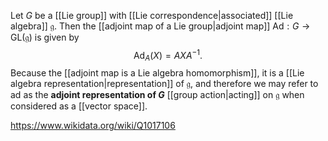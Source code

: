 Let $G$ be a [[Lie group]] with [[Lie correspondence|associated]] [[Lie algebra]] $\mathfrak g$. Then the [[adjoint map of a Lie group|adjoint map]] $\text{Ad}:G \to \text{GL}(\mathfrak g)$ is given by $$\text{Ad}_A(X) = AXA^{-1}.$$ Because the [[adjoint map is a Lie algebra homomorphism]], it is a [[Lie algebra representation|representation]] of $\mathfrak g$, and therefore we may refer to $\text{ad}$ as the **adjoint representation of  $G$** [[group action|acting]] on $\mathfrak g$ when considered as a [[vector space]]. 

https://www.wikidata.org/wiki/Q1017106